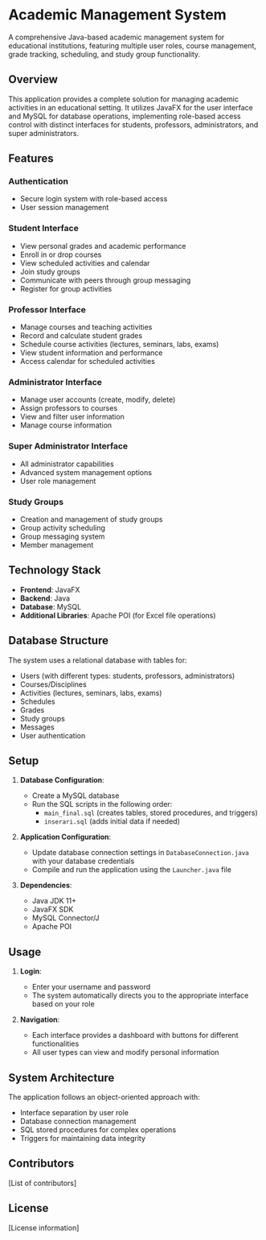 # Academic Management System
A comprehensive Java-based academic management system for educational institutions, featuring multiple user roles, course management, grade tracking, scheduling, and study group functionality.

## Overview

This application provides a complete solution for managing academic activities in an educational setting. It utilizes JavaFX for the user interface and MySQL for database operations, implementing role-based access control with distinct interfaces for students, professors, administrators, and super administrators.

## Features

### Authentication
- Secure login system with role-based access
- User session management

### Student Interface
- View personal grades and academic performance
- Enroll in or drop courses
- View scheduled activities and calendar
- Join study groups
- Communicate with peers through group messaging
- Register for group activities

### Professor Interface
- Manage courses and teaching activities
- Record and calculate student grades
- Schedule course activities (lectures, seminars, labs, exams)
- View student information and performance
- Access calendar for scheduled activities

### Administrator Interface
- Manage user accounts (create, modify, delete)
- Assign professors to courses
- View and filter user information
- Manage course information

### Super Administrator Interface
- All administrator capabilities
- Advanced system management options
- User role management

### Study Groups
- Creation and management of study groups
- Group activity scheduling
- Group messaging system
- Member management

## Technology Stack

- **Frontend**: JavaFX
- **Backend**: Java
- **Database**: MySQL
- **Additional Libraries**: Apache POI (for Excel file operations)

## Database Structure

The system uses a relational database with tables for:
- Users (with different types: students, professors, administrators)
- Courses/Disciplines
- Activities (lectures, seminars, labs, exams)
- Schedules
- Grades
- Study groups
- Messages
- User authentication

## Setup

1. **Database Configuration**:
   - Create a MySQL database
   - Run the SQL scripts in the following order:
     - `main_final.sql` (creates tables, stored procedures, and triggers)
     - `inserari.sql` (adds initial data if needed)

2. **Application Configuration**:
   - Update database connection settings in `DatabaseConnection.java` with your database credentials
   - Compile and run the application using the `Launcher.java` file

3. **Dependencies**:
   - Java JDK 11+
   - JavaFX SDK
   - MySQL Connector/J
   - Apache POI

## Usage

1. **Login**:
   - Enter your username and password
   - The system automatically directs you to the appropriate interface based on your role

2. **Navigation**:
   - Each interface provides a dashboard with buttons for different functionalities
   - All user types can view and modify personal information

## System Architecture

The application follows an object-oriented approach with:
- Interface separation by user role
- Database connection management
- SQL stored procedures for complex operations
- Triggers for maintaining data integrity

## Contributors

[List of contributors]

## License

[License information]
